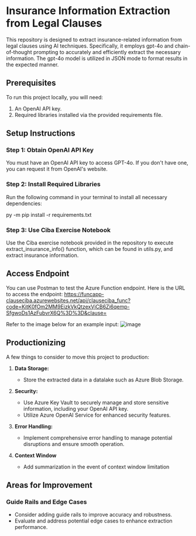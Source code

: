 # Insurance Information Extraction from Legal Clauses

This repository is designed to extract insurance-related information from legal clauses using AI techniques. Specifically, it employs gpt-4o and chain-of-thought prompting to accurately and efficiently extract the necessary information. The gpt-4o model is utilized in JSON mode to format results in the expected manner.

## Prerequisites

To run this project locally, you will need:
1. An OpenAI API key.
2. Required libraries installed via the provided requirements file.

## Setup Instructions

### Step 1: Obtain OpenAI API Key
You must have an OpenAI API key to access GPT-4o. If you don't have one, you can request it from OpenAI's website.

### Step 2: Install Required Libraries
Run the following command in your terminal to install all necessary dependencies:

py -m pip install -r requirements.txt

### Step 3: Use Ciba Exercise Notebook
Use the Ciba exercise notebook provided in the repository to execute extract_insurance_info() function, which can be found in utils.py, and extract insurance information.

## Access Endpoint
You can use Postman to test the Azure Function endpoint.
Here is the URL to access the endpoint: https://funcapp-clauseciba.azurewebsites.net/api/clauseciba_func?code=KitK0fOm2MM9EizkVkQtzexVjCB6Zi6qemp-SfgwoDs1AzFubvrX6Q%3D%3D&clause=

Refer to the image below for an example input:
![image](https://github.com/user-attachments/assets/2bb0a899-c96a-4547-b49a-994cbd219c05)


## Productionizing

A few things to consider to move this project to production:

1. **Data Storage:**
   - Store the extracted data in a datalake such as Azure Blob Storage.

2. **Security:**
   - Use Azure Key Vault to securely manage and store sensitive information, including your OpenAI API key.
   - Utilize Azure OpenAI Service for enhanced security features.

3. **Error Handling:**
   - Implement comprehensive error handling to manage potential disruptions and ensure smooth operation.
  
4. **Context Window**
   - Add summarization in the event of context window limitation

## Areas for Improvement

### Guide Rails and Edge Cases
- Consider adding guide rails to improve accuracy and robustness.
- Evaluate and address potential edge cases to enhance extraction performance.
